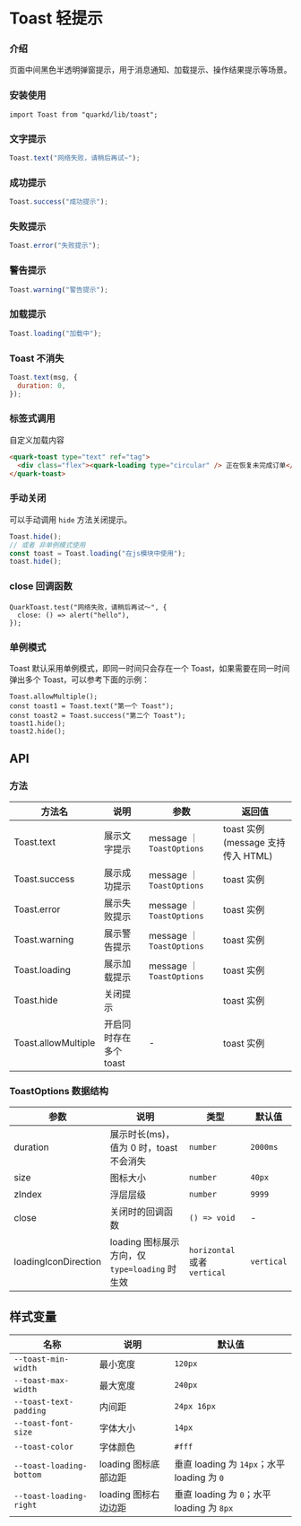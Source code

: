 # Toast 轻提示

### 介绍

页面中间黑色半透明弹窗提示，用于消息通知、加载提示、操作结果提示等场景。

### 安装使用

```tsx
import Toast from "quarkd/lib/toast";
```

### 文字提示

```javascript
Toast.text("网络失败，请稍后再试~");
```

### 成功提示

```javascript
Toast.success("成功提示");
```

### 失败提示

```javascript
Toast.error("失败提示");
```

### 警告提示

```javascript
Toast.warning("警告提示");
```

### 加载提示

```javascript
Toast.loading("加载中");
```

### Toast 不消失

```javascript
Toast.text(msg, {
  duration: 0,
});
```

### 标签式调用

自定义加载内容

```html
<quark-toast type="text" ref="tag">
  <div class="flex"><quark-loading type="circular" /> 正在恢复未完成订单</div>
</quark-toast>
```

### 手动关闭

可以手动调用 `hide` 方法关闭提示。

```js
Toast.hide();
// 或者 非单例模式使用
const toast = Toast.loading("在js模块中使用");
toast.hide();
```

### close 回调函数

```tsx
QuarkToast.test("网络失败，请稍后再试～", {
  close: () => alert("hello"),
});
```

### 单例模式

Toast 默认采用单例模式，即同一时间只会存在一个 Toast，如果需要在同一时间弹出多个 Toast，可以参考下面的示例：

```tsx
Toast.allowMultiple();
const toast1 = Toast.text("第一个 Toast");
const toast2 = Toast.success("第二个 Toast");
toast1.hide();
toast2.hide();
```

## API

### 方法

| 方法名              | 说明                   | 参数                      | 返回值                            |
| ------------------- | ---------------------- | ------------------------- | --------------------------------- |
| Toast.text          | 展示文字提示           | message ｜ `ToastOptions` | toast 实例(message 支持传入 HTML) |
| Toast.success       | 展示成功提示           | message ｜ `ToastOptions` | toast 实例                        |
| Toast.error         | 展示失败提示           | message ｜ `ToastOptions` | toast 实例                        |
| Toast.warning       | 展示警告提示           | message ｜ `ToastOptions` | toast 实例                        |
| Toast.loading       | 展示加载提示           | message ｜ `ToastOptions` | toast 实例                        |
| Toast.hide          | 关闭提示               |                           | toast 实例                        |
| Toast.allowMultiple | 开启同时存在多个 toast | -                         | toast 实例                        |

### ToastOptions 数据结构

| 参数     | 说明                                    | 类型       | 默认值   |
| -------- | --------------------------------------- | ---------- | -------- |
| duration | 展示时长(ms)，值为 0 时，toast 不会消失 | `number`   | `2000ms` |
| size     | 图标大小                                | `number`  | `40px`   |
| zIndex   | 浮层层级                                | `number`   | `9999`   |
| close    | 关闭时的回调函数                        | `() => void` | -        |
| loadingIconDirection    | loading 图标展示方向，仅 `type=loading` 时生效 | `horizontal` 或者 `vertical` | `vertical` |

## 样式变量

| 名称                   | 说明     | 默认值      |
| ---------------------- | -------- | ----------- |
| `--toast-min-width`    | 最小宽度 | `120px`     |
| `--toast-max-width`    | 最大宽度 | `240px`     |
| `--toast-text-padding` | 内间距   | `24px 16px` |
| `--toast-font-size`    | 字体大小 | `14px`      |
| `--toast-color`        | 字体颜色 | `#fff`      |
| `--toast-loading-bottom` | loading 图标底部边距 | 垂直 loading 为 `14px`；水平 loading 为 `0` |
| `--toast-loading-right` | loading 图标右边边距 | 垂直 loading 为 `0`；水平 loading 为 `8px` |
